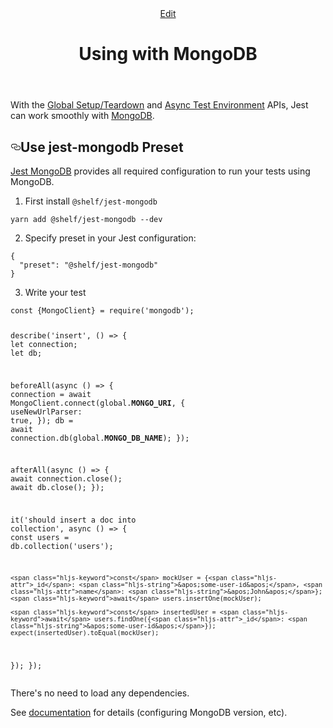 <header class="postHeader"><a class="edit-page-link button" href="https://github.com/facebook/jest/edit/master/docs/MongoDB.md" target="_blank" rel="noreferrer noopener">Edit</a><h1 id="__docusaurus" class="postHeaderTitle">Using with MongoDB</h1></header><article><div><span><p>With the <a href="/docs/en/configuration#globalsetup-string">Global Setup/Teardown</a> and <a href="/docs/en/configuration#testenvironment-string">Async Test Environment</a> APIs, Jest can work smoothly with <a href="https://www.mongodb.com/">MongoDB</a>.</p>
<h2><a class="anchor" aria-hidden="true" id="use-jest-mongodb-preset"></a><a href="#use-jest-mongodb-preset" aria-hidden="true" class="hash-link"><svg class="hash-link-icon" aria-hidden="true" height="16" version="1.1" viewBox="0 0 16 16" width="16"><path fill-rule="evenodd" d="M4 9h1v1H4c-1.5 0-3-1.69-3-3.5S2.55 3 4 3h4c1.45 0 3 1.69 3 3.5 0 1.41-.91 2.72-2 3.25V8.59c.58-.45 1-1.27 1-2.09C10 5.22 8.98 4 8 4H4c-.98 0-2 1.22-2 2.5S3 9 4 9zm9-3h-1v1h1c1 0 2 1.22 2 2.5S13.98 12 13 12H9c-.98 0-2-1.22-2-2.5 0-.83.42-1.64 1-2.09V6.25c-1.09.53-2 1.84-2 3.25C6 11.31 7.55 13 9 13h4c1.45 0 3-1.69 3-3.5S14.5 6 13 6z"/></svg></a>Use jest-mongodb Preset</h2>
<p><a href="https://github.com/shelfio/jest-mongodb">Jest MongoDB</a> provides all required configuration to run your tests using MongoDB.</p>
<ol>
<li>First install <code>@shelf/jest-mongodb</code></li>
</ol>
<pre><code class="hljs">yarn <span class="hljs-keyword">add</span><span class="bash"> @shelf/jest-mongodb --dev</span>
</code></pre>
<ol start="2">
<li>Specify preset in your Jest configuration:</li>
</ol>
<pre><code class="hljs css language-json">{
  <span class="hljs-attr">&quot;preset&quot;</span>: <span class="hljs-string">&quot;@shelf/jest-mongodb&quot;</span>
}
</code></pre>
<ol start="3">
<li>Write your test</li>
</ol>
<pre><code class="hljs css language-js"><span class="hljs-keyword">const</span> {MongoClient} = <span class="hljs-built_in">require</span>(<span class="hljs-string">&apos;mongodb&apos;</span>);

describe(<span class="hljs-string">&apos;insert&apos;</span>, () =&gt; {
<span class="hljs-keyword">let</span> connection;
<span class="hljs-keyword">let</span> db;

beforeAll(<span class="hljs-keyword">async</span> () =&gt; {
connection = <span class="hljs-keyword">await</span> MongoClient.connect(global.**MONGO_URI**, {
<span class="hljs-attr">useNewUrlParser</span>: <span class="hljs-literal">true</span>,
});
db = <span class="hljs-keyword">await</span> connection.db(global.**MONGO_DB_NAME**);
});

afterAll(<span class="hljs-keyword">async</span> () =&gt; {
<span class="hljs-keyword">await</span> connection.close();
<span class="hljs-keyword">await</span> db.close();
});

it(<span class="hljs-string">&apos;should insert a doc into collection&apos;</span>, <span class="hljs-keyword">async</span> () =&gt; {
<span class="hljs-keyword">const</span> users = db.collection(<span class="hljs-string">&apos;users&apos;</span>);

    <span class="hljs-keyword">const</span> mockUser = {<span class="hljs-attr">_id</span>: <span class="hljs-string">&apos;some-user-id&apos;</span>, <span class="hljs-attr">name</span>: <span class="hljs-string">&apos;John&apos;</span>};
    <span class="hljs-keyword">await</span> users.insertOne(mockUser);

    <span class="hljs-keyword">const</span> insertedUser = <span class="hljs-keyword">await</span> users.findOne({<span class="hljs-attr">_id</span>: <span class="hljs-string">&apos;some-user-id&apos;</span>});
    expect(insertedUser).toEqual(mockUser);

});
});
</code></pre>

<p>There&apos;s no need to load any dependencies.</p>
<p>See <a href="https://github.com/shelfio/jest-mongodb">documentation</a> for details (configuring MongoDB version, etc).</p>
</span></div></article>
